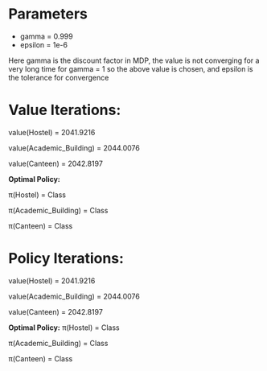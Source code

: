 # Parameters


* gamma = 0.999
* epsilon = 1e-6

Here gamma is the discount factor in MDP, the value is not converging for a very long time for gamma = 1 so the above value is chosen, and epsilon is the tolerance for convergence


# Value Iterations:
value(Hostel) = 2041.9216

value(Academic_Building) = 2044.0076

value(Canteen) = 2042.8197

**Optimal Policy:**

π(Hostel) = Class

π(Academic_Building) = Class

π(Canteen) = Class

# Policy Iterations:
value(Hostel) = 2041.9216

value(Academic_Building) = 2044.0076

value(Canteen) = 2042.8197

**Optimal Policy:**
π(Hostel) = Class

π(Academic_Building) = Class

π(Canteen) = Class
